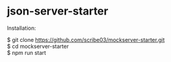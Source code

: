 # json-server-starter

Installation: 

$ git clone https://github.com/scribe03/mockserver-starter.git  
$ cd mockserver-starter  
$ npm run start
